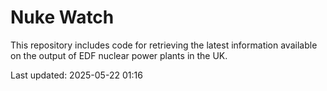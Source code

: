 # Nuke Watch

This repository includes code for retrieving the latest information available on the output of EDF nuclear power plants in the UK.

Last updated: 2025-05-22 01:16